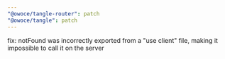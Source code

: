 ```yaml
---
"@owoce/tangle-router": patch
"@owoce/tangle": patch
---
```


fix: notFound was incorrectly exported from a "use client" file, making it impossible to call it on the server
